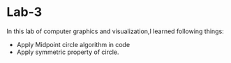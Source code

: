 # Lab-3
In this lab of computer graphics and visualization,I learned following things:
* Apply Midpoint circle algorithm in code
* Apply symmetric property of circle.